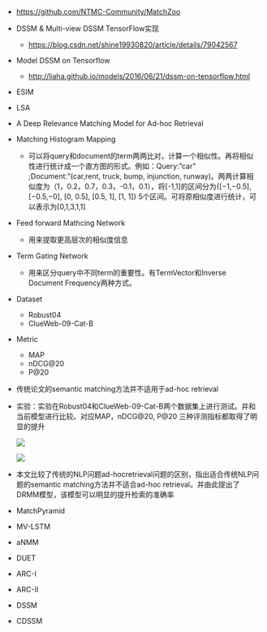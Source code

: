 + https://github.com/NTMC-Community/MatchZoo

+ DSSM & Multi-view DSSM TensorFlow实现

  + https://blog.csdn.net/shine19930820/article/details/79042567

+ Model DSSM on Tensorflow

  + http://liaha.github.io/models/2016/06/21/dssm-on-tensorflow.html

+ ESIM

+ LSA


+ A Deep Relevance Matching Model for Ad-hoc Retrieval

+ Matching Histogram Mapping

  + 可以将query和document的term两两比对，计算一个相似性。再将相似性进行统计成一个直方图的形式。例如：Query:”car” ;Document:”(car,rent, truck, bump, injunction, runway)。两两计算相似度为（1，0.2，0.7，0.3，-0.1，0.1），将[-1,1]的区间分为{[−1,−0.5], [−0.5,−0], [0, 0.5], [0.5, 1], [1, 1]} 5个区间。可将原相似度进行统计，可以表示为[0,1,3,1,1]

+ Feed forward Mathcing Network

  + 用来提取更高层次的相似度信息

+ Term Gating Network

  + 用来区分query中不同term的重要性。有TermVector和Inverse Document Frequency两种方式。

+ Dataset

  + Robust04
  + ClueWeb-09-Cat-B

+ Metric

  + MAP
  + nDCG@20
  + P@20

+ 传统论文的semantic matching方法并不适用于ad-hoc retrieval

+ 实验：实验在Robust04和ClueWeb-09-Cat-B两个数据集上进行测试。并和当前模型进行比较。对应MAP，nDCG@20, P@20 三种评测指标都取得了明显的提升

  ![](http://img.mp.itc.cn/upload/20170401/c246627c998c451b9c0f84ff35fa3ac6_th.jpeg)

  ![](http://img.mp.itc.cn/upload/20170401/87be1dffd1d441d6b73572eb6351e43d_th.jpeg)

+ 本文比较了传统的NLP问题ad-hocretrieval问题的区别，指出适合传统NLP问题的semantic matching方法并不适合ad-hoc retrieval。并由此提出了DRMM模型，该模型可以明显的提升检索的准确率

+ MatchPyramid

+ MV-LSTM

+ aNMM

+ DUET

+ ARC-I

+ ARC-II

+ DSSM

+ CDSSM